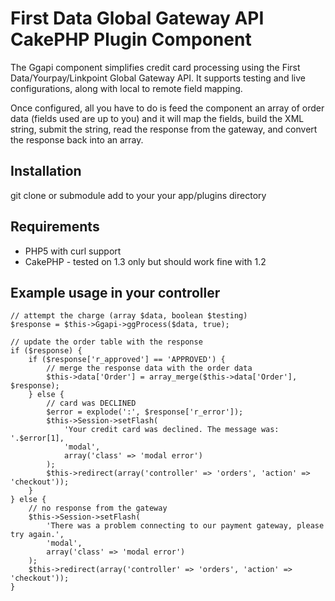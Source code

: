First Data Global Gateway API CakePHP Plugin Component
======================================================

The Ggapi component simplifies credit card processing using the First Data/Yourpay/Linkpoint Global Gateway API. It supports testing and live configurations, along with local to remote field mapping.

Once configured, all you have to do is feed the component an array of order data (fields used are up to you) and it will map the fields, build the XML string, submit the string, read the response from the gateway, and convert the response back into an array.

Installation
------------

git clone or submodule add to your your app/plugins directory

Requirements
------------
* PHP5 with curl support
* CakePHP - tested on 1.3 only but should work fine with 1.2

Example usage in your controller
--------------------------------

    // attempt the charge (array $data, boolean $testing)
    $response = $this->Ggapi->ggProcess($data, true);

    // update the order table with the response
    if ($response) {
    	if ($response['r_approved'] == 'APPROVED') {
    		// merge the response data with the order data
    		$this->data['Order'] = array_merge($this->data['Order'], $response);
    	} else {
    		// card was DECLINED
    		$error = explode(':', $response['r_error']);
    		$this->Session->setFlash(
    		    'Your credit card was declined. The message was: '.$error[1],
    		    'modal',
    		    array('class' => 'modal error')
    		);
    		$this->redirect(array('controller' => 'orders', 'action' => 'checkout'));
    	}
    } else {
    	// no response from the gateway
    	$this->Session->setFlash(
    	    'There was a problem connecting to our payment gateway, please try again.',
    	    'modal',
    	    array('class' => 'modal error')
    	);
    	$this->redirect(array('controller' => 'orders', 'action' => 'checkout'));
    }